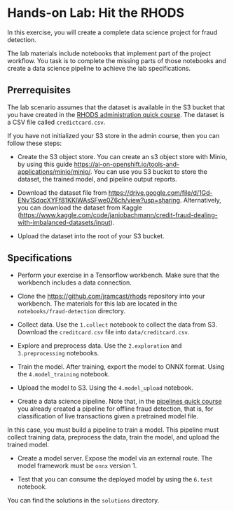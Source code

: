 # Hands-on Lab: Hit the RHODS

In this exercise, you will create a complete data science project for fraud detection.

The lab materials include notebooks that implement part of the project workflow.
You task is to complete the missing parts of those notebooks and create a data science pipeline to achieve the lab specifications.

## Prerrequisites

The lab scenario assumes that the dataset is available in the S3 bucket that you have created in the [RHODS administration quick course](https://redhatquickcourses.github.io/rhods-admin/rhods-admin/1.33/index.html).
The dataset is a CSV file called `credictcard.csv`.

If you have not initialized your S3 store in the admin course, then you can follow these steps:

* Create the S3 object store.
You can create an s3 object store with Minio, by using this guide https://ai-on-openshift.io/tools-and-applications/minio/minio/.
You can use you S3 bucket to store the dataset, the trained model, and pipeline output reports.

* Download the dataset file from https://drive.google.com/file/d/1Gd-ENv1SdqcXYFf81KKIWAsSFwe0Z6ch/view?usp=sharing.
Alternatively, you can download the dataset from Kaggle (https://www.kaggle.com/code/janiobachmann/credit-fraud-dealing-with-imbalanced-datasets/input).

* Upload the dataset into the root of your S3 bucket.


## Specifications

* Perform your exercise in a Tensorflow workbench.
Make sure that the workbench includes a data connection.

* Clone the https://github.com/jramcast/rhods repository into your workbench.
The materials for this lab are located in the `notebooks/fraud-detection` directory.

* Collect data.
Use the `1.collect` notebook to collect the data from S3.
Download the `creditcard.csv` file into `data/creditcard.csv`.

* Explore and preprocess data.
Use the `2.exploration` and `3.preprocessing` notebooks.

* Train the model.
After training, export the model to ONNX format.
Using the `4.model_training` notebook.

* Upload the model to S3.
Using the `4.model_upload` notebook.

* Create a data science pipeline.
 Note that, in the [pipelines quick course](https://redhatquickcourses.github.io/rhods-pipelines/rhods-pipelines/1.33/index.html) you already created a pipeline for offline fraud detection, that is, for classification of live transactions given a pretrained model file.

 In this case, you must build a pipeline to train a model.
 This pipeline must collect training data, preprocess the data, train the model, and upload the trained model.

* Create a model server.
Expose the model via an external route.
The model framework must be `onnx` version 1.

* Test that you can consume the deployed model by using the `6.test` notebook.


You can find the solutions in the `solutions` directory.
